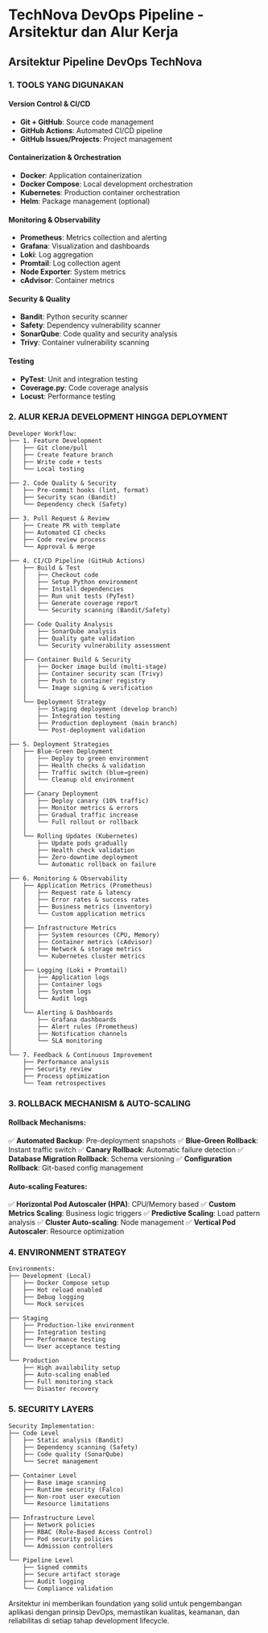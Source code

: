 # TechNova DevOps Pipeline - Arsitektur dan Alur Kerja

## Arsitektur Pipeline DevOps TechNova

### 1. TOOLS YANG DIGUNAKAN

#### Version Control & CI/CD
- **Git + GitHub**: Source code management
- **GitHub Actions**: Automated CI/CD pipeline
- **GitHub Issues/Projects**: Project management

#### Containerization & Orchestration  
- **Docker**: Application containerization
- **Docker Compose**: Local development orchestration
- **Kubernetes**: Production container orchestration
- **Helm**: Package management (optional)

#### Monitoring & Observability
- **Prometheus**: Metrics collection and alerting
- **Grafana**: Visualization and dashboards
- **Loki**: Log aggregation
- **Promtail**: Log collection agent
- **Node Exporter**: System metrics
- **cAdvisor**: Container metrics

#### Security & Quality
- **Bandit**: Python security scanner
- **Safety**: Dependency vulnerability scanner
- **SonarQube**: Code quality and security analysis
- **Trivy**: Container vulnerability scanning

#### Testing
- **PyTest**: Unit and integration testing
- **Coverage.py**: Code coverage analysis
- **Locust**: Performance testing

### 2. ALUR KERJA DEVELOPMENT HINGGA DEPLOYMENT

```
Developer Workflow:
├── 1. Feature Development
│   ├── Git clone/pull
│   ├── Create feature branch
│   ├── Write code + tests
│   └── Local testing
│
├── 2. Code Quality & Security
│   ├── Pre-commit hooks (lint, format)
│   ├── Security scan (Bandit)
│   └── Dependency check (Safety)
│
├── 3. Pull Request & Review
│   ├── Create PR with template
│   ├── Automated CI checks
│   ├── Code review process
│   └── Approval & merge
│
├── 4. CI/CD Pipeline (GitHub Actions)
│   ├── Build & Test
│   │   ├── Checkout code
│   │   ├── Setup Python environment
│   │   ├── Install dependencies
│   │   ├── Run unit tests (PyTest)
│   │   ├── Generate coverage report
│   │   └── Security scanning (Bandit/Safety)
│   │
│   ├── Code Quality Analysis
│   │   ├── SonarQube analysis
│   │   ├── Quality gate validation
│   │   └── Security vulnerability assessment
│   │
│   ├── Container Build & Security
│   │   ├── Docker image build (multi-stage)
│   │   ├── Container security scan (Trivy)
│   │   ├── Push to container registry
│   │   └── Image signing & verification
│   │
│   └── Deployment Strategy
│       ├── Staging deployment (develop branch)
│       ├── Integration testing
│       ├── Production deployment (main branch)
│       └── Post-deployment validation
│
├── 5. Deployment Strategies
│   ├── Blue-Green Deployment
│   │   ├── Deploy to green environment
│   │   ├── Health checks & validation
│   │   ├── Traffic switch (blue→green)
│   │   └── Cleanup old environment
│   │
│   ├── Canary Deployment  
│   │   ├── Deploy canary (10% traffic)
│   │   ├── Monitor metrics & errors
│   │   ├── Gradual traffic increase
│   │   └── Full rollout or rollback
│   │
│   └── Rolling Updates (Kubernetes)
│       ├── Update pods gradually
│       ├── Health check validation
│       ├── Zero-downtime deployment
│       └── Automatic rollback on failure
│
├── 6. Monitoring & Observability
│   ├── Application Metrics (Prometheus)
│   │   ├── Request rate & latency
│   │   ├── Error rates & success rates
│   │   ├── Business metrics (inventory)
│   │   └── Custom application metrics
│   │
│   ├── Infrastructure Metrics
│   │   ├── System resources (CPU, Memory)
│   │   ├── Container metrics (cAdvisor)
│   │   ├── Network & storage metrics
│   │   └── Kubernetes cluster metrics
│   │
│   ├── Logging (Loki + Promtail)
│   │   ├── Application logs
│   │   ├── Container logs
│   │   ├── System logs
│   │   └── Audit logs
│   │
│   └── Alerting & Dashboards
│       ├── Grafana dashboards
│       ├── Alert rules (Prometheus)
│       ├── Notification channels
│       └── SLA monitoring
│
└── 7. Feedback & Continuous Improvement
    ├── Performance analysis
    ├── Security review
    ├── Process optimization
    └── Team retrospectives
```

### 3. ROLLBACK MECHANISM & AUTO-SCALING

#### Rollback Mechanisms:
✅ **Automated Backup**: Pre-deployment snapshots
✅ **Blue-Green Rollback**: Instant traffic switch
✅ **Canary Rollback**: Automatic failure detection
✅ **Database Migration Rollback**: Schema versioning
✅ **Configuration Rollback**: Git-based config management

#### Auto-scaling Features:
✅ **Horizontal Pod Autoscaler (HPA)**: CPU/Memory based
✅ **Custom Metrics Scaling**: Business logic triggers
✅ **Predictive Scaling**: Load pattern analysis
✅ **Cluster Auto-scaling**: Node management
✅ **Vertical Pod Autoscaler**: Resource optimization

### 4. ENVIRONMENT STRATEGY

```
Environments:
├── Development (Local)
│   ├── Docker Compose setup
│   ├── Hot reload enabled
│   ├── Debug logging
│   └── Mock services
│
├── Staging
│   ├── Production-like environment
│   ├── Integration testing
│   ├── Performance testing
│   └── User acceptance testing
│
└── Production
    ├── High availability setup
    ├── Auto-scaling enabled
    ├── Full monitoring stack
    └── Disaster recovery
```

### 5. SECURITY LAYERS

```
Security Implementation:
├── Code Level
│   ├── Static analysis (Bandit)
│   ├── Dependency scanning (Safety)
│   ├── Code quality (SonarQube)
│   └── Secret management
│
├── Container Level
│   ├── Base image scanning
│   ├── Runtime security (Falco)
│   ├── Non-root user execution
│   └── Resource limitations
│
├── Infrastructure Level
│   ├── Network policies
│   ├── RBAC (Role-Based Access Control)
│   ├── Pod security policies
│   └── Admission controllers
│
└── Pipeline Level
    ├── Signed commits
    ├── Secure artifact storage
    ├── Audit logging
    └── Compliance validation
```

Arsitektur ini memberikan foundation yang solid untuk pengembangan aplikasi dengan prinsip DevOps, memastikan kualitas, keamanan, dan reliabilitas di setiap tahap development lifecycle.
